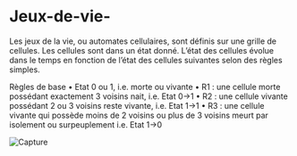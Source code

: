 # Jeux-de-vie-

Les jeux de la vie, ou automates cellulaires, sont définis sur une grille de
cellules. Les cellules sont dans un état donné. L’état des cellules évolue dans
le temps en fonction de l’état des cellules suivantes selon des règles simples.

Règles de base
• Etat 0 ou 1, i.e. morte ou vivante
• R1 : une cellule morte possédant exactement 3 voisins nait, i.e. Etat 0->1
• R2 : une cellule vivante possédant 2 ou 3 voisins reste vivante, i.e. Etat 1->1
• R3 : une cellule vivante qui possède moins de 2 voisins ou plus de 3 voisins
meurt par isolement ou surpeuplement i.e. Etat 1->0

![Capture](https://user-images.githubusercontent.com/109802352/180657888-71dac03e-859c-4c07-98f5-6445303e6dbc.PNG)
